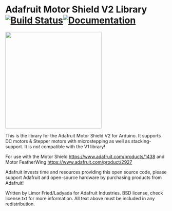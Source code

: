 # Adafruit Motor Shield V2 Library [![Build Status](https://github.com/adafruit/Adafruit_Motor_Shield_V2_Library/workflows/Arduino%20Library%20CI/badge.svg)](https://github.com/adafruit/Adafruit_Motor_Shield_V2_Library/actions)[![Documentation](https://github.com/adafruit/ci-arduino/blob/master/assets/doxygen_badge.svg)](http://adafruit.github.io/Adafruit_Motor_Shield_V2_Library/html/index.html)

<img src="https://cdn-shop.adafruit.com/1200x900/1438-00.jpg" height="300"/>

This is the library for the Adafruit Motor Shield V2 for Arduino. It supports DC motors & Stepper motors with microstepping as well as stacking-support. It is *not* compatible with the V1 library!

For use with the Motor Shield https://www.adafruit.com/products/1438
and Motor FeatherWing https://www.adafruit.com/product/2927

Adafruit invests time and resources providing this open source code, please support Adafruit and open-source hardware by purchasing products from Adafruit!
 
Written by Limor Fried/Ladyada for Adafruit Industries.
BSD license, check license.txt for more information.
All text above must be included in any redistribution.
